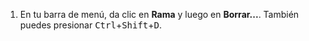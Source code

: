 1. En tu barra de menú, da clic en **Rama** y luego en **Borrar...**. También puedes presionar <kbd>Ctrl</kbd>+<kbd>Shift</kbd>+<kbd>D</kbd>.
